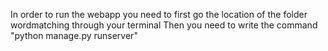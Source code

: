 In order to run the webapp you need to first go the location of the folder wordmatching through your terminal
Then you need to write the command "python manage.py runserver"
